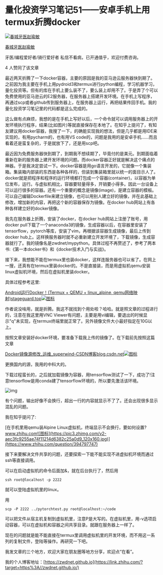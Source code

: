 # 量化投资学习笔记51——安卓手机上用termux折腾docker

[![春城牙医赵瑜敏](https://pic3.zhimg.com/3fd503f27f39fa1e8a9f633ead799393_xs.jpg?source=172ae18b)](https://www.zhihu.com/people/zhao-you-min)

[春城牙医赵瑜敏](https://www.zhihu.com/people/zhao-you-min)

牙医/编程爱好者/骑行爱好者 私信不看病，已开通值乎，欢迎付费咨询。

4 人赞同了该文章

最近两天折腾了一下docker容器，主要的原因是我的亚马逊云服务器快到期了。之前因为我主要在手机上用pydroid3和termux进行python编程，学习机器学习，量化投资等。但有的库在手机上要么装不了，要么装上却用不了。于是弄了个可以免费使用的亚马逊云的E2服务器，在服务器上搭建开发环境。在手机上写程序，再通过scp或者github传到服务器上，在服务器上运行，再把结果传回手机。我的量化投资学习笔记里的代码都是这么完成的。

这么做有点麻烦，我想的是在手机上写好以后，一个命令就可以调用服务器上的开发环境执行程序，结果(比如图片)等就直接保存在本地了。在知乎上提问了，有知友建议用docker容器，我搜了一下，的确能实现我的想法，但是几乎都是用IDE来实现的，有用pycharm的，也有用VS code的，问题是我用的是安卓手机……而且看着还是蛮复杂的，于是就放下了，还是用scp吧。

最近因为免费服务器快到期了，到期我不想续期了，毕竟付的是美元。到期面临着重新在新的服务器上建开发环境的问题。而docker容器正好就是解决这个痛点的神器。于是我决定尝试一下。docker容器是用go语言开发的，它就像一个集装箱。集装箱内部装的东西是各种各样的，但装到集装箱里就以统一的面目示人了。docker就是把程序和程序的运行环境都打包成一个容器(container)，以容器为单位发布，运行。与虚拟机相比，容器要轻量得多，开销要小得多。因此一台设备上可以运行很多的容器。还有一个重要的概念是镜像(image)，是建立容器的模板。可以自己编辑Dockerfile来建立镜像，也可以用别人建立好的镜像，并在此基础上修改，增加新的内容，再把这个新的容器保存为镜像。在docker hub网站上有各种各样建立好的docker镜像。

我先在服务器上折腾，安装了docker，在docker hub网站上注册了账号，用docker pull下载了一个anaconda3的镜像，生成容器以后，在容器里安装了tensorflow，pytorch等库，安装了vim，再根据该容器生成镜像，最后上传到docker hub上。这样换服务器时就不必重新建立开发环境了，下载镜像，生成容器就行了。我的镜像名是zwdnet/mypython。具体过程不再赘述了，参考了两本书:《第一本docker书》和《docker技术入门与实战》。

接下来，我想能不能在termux里也装docker，这样连服务器也可以省了。在网上一搜，还真有在termux里装docker的。不是直接装，而是用虚拟机qemu安装linux虚拟机环境，然后在虚拟机里装docker。

具体过程参考这里:

[Android运行Docker！(Termux + QEMU + linux_alpine, qemu网络映射)stageguard.top![图标](https://pic3.zhimg.com/v2-3c67f19494a3a31d609ae0cd476ca532_180x120.jpg)](https://link.zhihu.com/?target=https%3A//stageguard.top/2019/08/15/run-docker-on-qemu-alpine/%231-Docker)

作者说没啥用，就是折腾。我这不就找到个用处啦？哈哈。就是照文章的过程进行的，注意在我这里用VNC Viewer有问题，主要是用vi编辑，要退出的时候显示"q"未实现，在termux终端里就正常了。另外镜像文件大小最好指定在10G以上。

按照文章安装好docker环境，要准备下载我上传的镜像了。在下载前先按照这篇文章



[Docker镜像源修改_运维_superwind-CSDN博客blog.csdn.net![图标](https://picb.zhimg.com/v2-c86bc0072359fc21529f0d3e90e9620c_ipico.jpg)](https://link.zhihu.com/?target=https%3A//blog.csdn.net/jixuju/article/details/80158493)

更换国内的源，我用的中科大的。

下载过程蛮长的，之后就加载镜像为容器，用tensorflow测试了一下，成功了!注意tensorflow是用conda建了tensorflow环境的，所以要先激活该环境。

![img](https://pic3.zhimg.com/80/v2-39b9c693f7d3079e7640aea128b04cd3_720w.jpg)



有个问题，输出好像不会换行，超出一行的内容就显示不了了。还会出现很多显示混乱的问题。

我在知乎提问了:

[在手机里用qemu装Alpine Linux虚拟机，终端显示不会换行，要如何设置?www.zhihu.com![图标](https://pic3.zhimg.com/v2-aec3fc9255ae74f11214d6382c25a0d9_120x160.jpg)](https://www.zhihu.com/question/394797747)

接下来要解决文件共享的问题，还要探索一下能不能实现不进虚拟机环境而通过ssh等直接调用。

可以在启动虚拟机的命令后面加&，就在后台执行了，然后用

```console
ssh root@localhost -p 2222
```

就可以登陆虚拟机里的linux。

用

```text
scp -P 2222 ../pytorchtest.py root@localhost:~/code
```

可以把文件从宿主机复制到虚拟机里，注意P是大写的。在虚拟机里，用-v选项启动容器，可以在虚拟机和容器之间共享目录。就跟在服务器上一样了。

现在的问题就是能不能直接在termux里调用虚拟机里的开发环境，而不用这一系列的复制文件，登陆等操作。再研究一下吧。





我发文章的三个地方，欢迎大家在朋友圈等地方分享，欢迎点“在看”。

我的个人博客地址：[https://zwdnet.github.io](https://link.zhihu.com/?target=https%3A//zwdnet.github.io/)